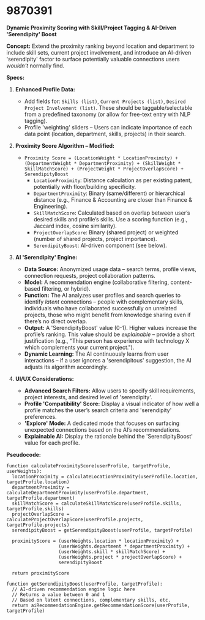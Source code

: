 # 9870391

**Dynamic Proximity Scoring with Skill/Project Tagging & AI-Driven 'Serendipity' Boost**

**Concept:** Extend the proximity ranking beyond location and department to include skill sets, current project involvement, and introduce an AI-driven 'serendipity' factor to surface potentially valuable connections users *wouldn't* normally find.

**Specs:**

1.  **Enhanced Profile Data:**
    *   Add fields for: `Skills (list)`, `Current Projects (list)`, `Desired Project Involvement (list)`.  These should be taggable/selectable from a predefined taxonomy (or allow for free-text entry with NLP tagging).
    *   Profile 'weighting' sliders – Users can indicate importance of each data point (location, department, skills, projects) in their search.

2.  **Proximity Score Algorithm – Modified:**
    *   `Proximity Score = (LocationWeight * LocationProximity) + (DepartmentWeight * DepartmentProximity) + (SkillWeight * SkillMatchScore) + (ProjectWeight * ProjectOverlapScore) + SerendipityBoost`
        *   `LocationProximity`: Distance calculation as per existing patent, potentially with floor/building specificity.
        *   `DepartmentProximity`:  Binary (same/different) or hierarchical distance (e.g., Finance & Accounting are closer than Finance & Engineering).
        *   `SkillMatchScore`:  Calculated based on overlap between user’s desired skills and profile’s skills. Use a scoring function (e.g., Jaccard index, cosine similarity).
        *   `ProjectOverlapScore`: Binary (shared project) or weighted (number of shared projects, project importance).
        *   `SerendipityBoost`: AI-driven component (see below).

3.  **AI 'Serendipity' Engine:**
    *   **Data Source:** Anonymized usage data – search terms, profile views, connection requests, project collaboration patterns.
    *   **Model:**  A recommendation engine (collaborative filtering, content-based filtering, or hybrid).
    *   **Function:** The AI analyzes user profiles and search queries to identify *latent* connections – people with complementary skills, individuals who have collaborated successfully on unrelated projects, those who might benefit from knowledge sharing even if there’s no direct overlap.
    *   **Output:** A 'SerendipityBoost' value (0-1).  Higher values increase the profile’s ranking.  This value should be *explainable* – provide a short justification (e.g., "This person has experience with technology X which complements your current project.").
    *   **Dynamic Learning:** The AI continuously learns from user interactions – if a user ignores a 'serendipitous' suggestion, the AI adjusts its algorithm accordingly.

4.  **UI/UX Considerations:**
    *   **Advanced Search Filters:** Allow users to specify skill requirements, project interests, and desired level of 'serendipity'.
    *   **Profile 'Compatibility' Score:** Display a visual indicator of how well a profile matches the user’s search criteria and 'serendipity' preferences.
    *   **'Explore' Mode:** A dedicated mode that focuses on surfacing unexpected connections based on the AI’s recommendations.
    *   **Explainable AI:** Display the rationale behind the 'SerendipityBoost' value for each profile.

**Pseudocode:**

```
function calculateProximityScore(userProfile, targetProfile, userWeights):
  locationProximity = calculateLocationProximity(userProfile.location, targetProfile.location)
  departmentProximity = calculateDepartmentProximity(userProfile.department, targetProfile.department)
  skillMatchScore = calculateSkillMatchScore(userProfile.skills, targetProfile.skills)
  projectOverlapScore = calculateProjectOverlapScore(userProfile.projects, targetProfile.projects)
  serendipityBoost = getSerendipityBoost(userProfile, targetProfile)

  proximityScore = (userWeights.location * locationProximity) +
                   (userWeights.department * departmentProximity) +
                   (userWeights.skill * skillMatchScore) +
                   (userWeights.project * projectOverlapScore) +
                   serendipityBoost

  return proximityScore

function getSerendipityBoost(userProfile, targetProfile):
  // AI-driven recommendation engine logic here
  // Returns a value between 0 and 1
  // Based on latent connections, complementary skills, etc.
  return aiRecommendationEngine.getRecommendationScore(userProfile, targetProfile)
```
